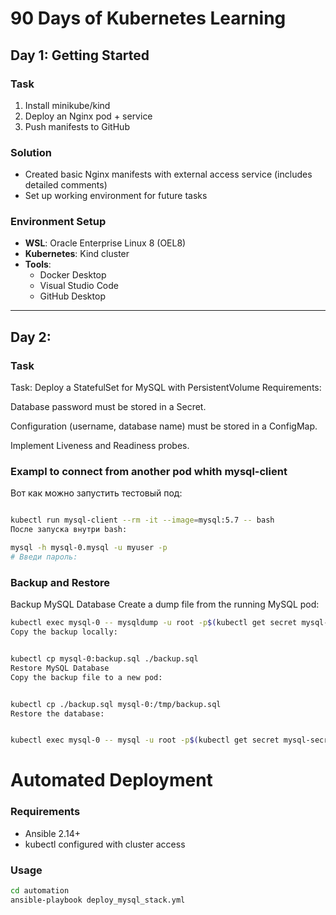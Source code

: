 # 90 Days of Kubernetes Learning

## Day 1: Getting Started

### Task
1. Install minikube/kind
2. Deploy an Nginx pod + service
3. Push manifests to GitHub

### Solution
- Created basic Nginx manifests with external access service (includes detailed comments)
- Set up working environment for future tasks

### Environment Setup
- **WSL**: Oracle Enterprise Linux 8 (OEL8)
- **Kubernetes**: Kind cluster
- **Tools**:
  - Docker Desktop
  - Visual Studio Code
  - GitHub Desktop  

---   
## Day 2:   
### Task  
Task: Deploy a StatefulSet for MySQL with PersistentVolume
Requirements:

Database password must be stored in a Secret.

Configuration (username, database name) must be stored in a ConfigMap.

Implement Liveness and Readiness probes.

### Exampl to connect from another pod whith mysql-client
Вот как можно запустить тестовый под:

```bash

kubectl run mysql-client --rm -it --image=mysql:5.7 -- bash
После запуска внутри bash:

mysql -h mysql-0.mysql -u myuser -p
# Введи пароль: 
```

### Backup and Restore
Backup MySQL Database
Create a dump file from the running MySQL pod:

```bash
kubectl exec mysql-0 -- mysqldump -u root -p$(kubectl get secret mysql-secret -o jsonpath='{.data.password}' | base64 -d) app_db > backup.sql
Copy the backup locally:


kubectl cp mysql-0:backup.sql ./backup.sql
Restore MySQL Database
Copy the backup file to a new pod:


kubectl cp ./backup.sql mysql-0:/tmp/backup.sql
Restore the database:


kubectl exec mysql-0 -- mysql -u root -p$(kubectl get secret mysql-secret -o jsonpath='{.data.password}' | base64 -d) app_db < /tmp/backup.sql
``` 

# Automated Deployment  

### Requirements  
- Ansible 2.14+  
- kubectl configured with cluster access  

### Usage  
```bash  
cd automation  
ansible-playbook deploy_mysql_stack.yml
```